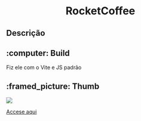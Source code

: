 <h1 align="center">RocketCoffee</h1>

<h2>Descrição</h2>
<p>

</p>

<h2> :computer: Build</h2>
<p>
  Fiz ele com o Vite e JS padrão
</p>

<h2> :framed_picture: Thumb</h2>

<img src="https://efficient-sloth-d85.notion.site/image/https%3A%2F%2Fs3-us-west-2.amazonaws.com%2Fsecure.notion-static.com%2Fb3c2bd17-dd6b-4aa2-b5af-b3b4f2da8eeb%2Fpreview.png?id=2014ae93-b2c5-48ee-8daa-0d01f8ca7f68&table=block&spaceId=08f749ff-d06d-49a8-a488-9846e081b224&width=2000&userId=&cache=v2" />



<a href="https://rocketcoffee-kappa.vercel.app">Accese aqui</a>
